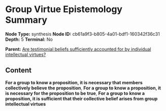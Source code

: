 # Group Virtue Epistemology Summary

**Node Type:** synthesis
**Node ID:** cb61a9f3-b805-4a01-bdf1-160342f36c31
**Depth:** 5
**Terminal:** No

**Parent:** [Are testimonial beliefs sufficiently accounted for by individual intellectual virtues?](are-testimonial-beliefs-sufficiently-accounted-for-by-individual-intellectual-virtues-antithesis-7efb41c6-d9f7-42cf-9642-184dcc733879.md)

## Content

**For a group to know a proposition, it is necessary that members collectively believe the proposition**, **For a group to know a proposition, it is necessary for the proposition to be true**, **For a group to know a proposition, it is sufficient that their collective belief arises from group intellectual virtues**
